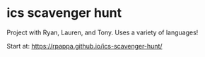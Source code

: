 # ics scavenger hunt

Project with Ryan, Lauren, and Tony. Uses a variety of languages!

Start at: https://rpappa.github.io/ics-scavenger-hunt/
